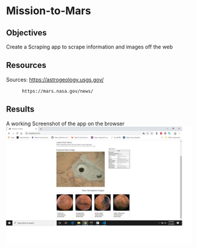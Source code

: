 # Mission-to-Mars

## Objectives

Create a Scraping app to scrape information and images off the web

## Resources

Sources:  https://astrogeology.usgs.gov/

          https://mars.nasa.gov/news/
          
## Results


A working Screenshot of the app on the browser
![](webapp.png)

